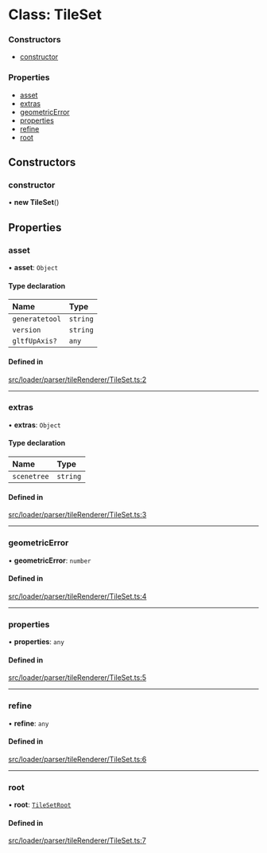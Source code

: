 # Class: TileSet

### Constructors

- [constructor](TileSet.md#constructor)

### Properties

- [asset](TileSet.md#asset)
- [extras](TileSet.md#extras)
- [geometricError](TileSet.md#geometricerror)
- [properties](TileSet.md#properties)
- [refine](TileSet.md#refine)
- [root](TileSet.md#root)

## Constructors

### constructor

• **new TileSet**()

## Properties

### asset

• **asset**: `Object`

#### Type declaration

| Name | Type |
| :------ | :------ |
| `generatetool` | `string` |
| `version` | `string` |
| `gltfUpAxis?` | `any` |

#### Defined in

[src/loader/parser/tileRenderer/TileSet.ts:2](https://github.com/Orillusion/orillusion/blob/main/src/loader/parser/tileRenderer/TileSet.ts#L2)

___

### extras

• **extras**: `Object`

#### Type declaration

| Name | Type |
| :------ | :------ |
| `scenetree` | `string` |

#### Defined in

[src/loader/parser/tileRenderer/TileSet.ts:3](https://github.com/Orillusion/orillusion/blob/main/src/loader/parser/tileRenderer/TileSet.ts#L3)

___

### geometricError

• **geometricError**: `number`

#### Defined in

[src/loader/parser/tileRenderer/TileSet.ts:4](https://github.com/Orillusion/orillusion/blob/main/src/loader/parser/tileRenderer/TileSet.ts#L4)

___

### properties

• **properties**: `any`

#### Defined in

[src/loader/parser/tileRenderer/TileSet.ts:5](https://github.com/Orillusion/orillusion/blob/main/src/loader/parser/tileRenderer/TileSet.ts#L5)

___

### refine

• **refine**: `any`

#### Defined in

[src/loader/parser/tileRenderer/TileSet.ts:6](https://github.com/Orillusion/orillusion/blob/main/src/loader/parser/tileRenderer/TileSet.ts#L6)

___

### root

• **root**: [`TileSetRoot`](TileSetRoot.md)

#### Defined in

[src/loader/parser/tileRenderer/TileSet.ts:7](https://github.com/Orillusion/orillusion/blob/main/src/loader/parser/tileRenderer/TileSet.ts#L7)

